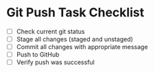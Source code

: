 # Git Push Task Checklist

- [ ] Check current git status
- [ ] Stage all changes (staged and unstaged)
- [ ] Commit all changes with appropriate message
- [ ] Push to GitHub
- [ ] Verify push was successful
